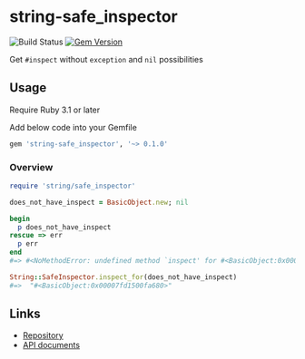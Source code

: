 # string-safe_inspector

![Build Status](https://github.com/kachick/string-safe_inspector/actions/workflows/test_behaviors.yml/badge.svg?branch=main)
[![Gem Version](https://badge.fury.io/rb/string-safe_inspector.svg)](http://badge.fury.io/rb/string-safe_inspector)

Get `#inspect` without `exception` and `nil` possibilities

## Usage

Require Ruby 3.1 or later

Add below code into your Gemfile

```ruby
gem 'string-safe_inspector', '~> 0.1.0'
```

### Overview

```ruby
require 'string/safe_inspector'

does_not_have_inspect = BasicObject.new; nil

begin
  p does_not_have_inspect
rescue => err
  p err
end
#=> #<NoMethodError: undefined method `inspect' for #<BasicObject:0x00007fd1500fa680>>

String::SafeInspector.inspect_for(does_not_have_inspect)
#=>  "#<BasicObject:0x00007fd1500fa680>"
```

## Links

* [Repository](https://github.com/kachick/string-safe_inspector)
* [API documents](https://kachick.github.io/string-safe_inspector/)
